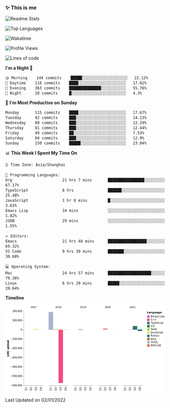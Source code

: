 <!--

**icyzeroice/icyzeroice** is a ✨ _special_ ✨ repository because its `README.md` (this file) appears on your GitHub profile.

Here are some ideas to get you started:

- 🔭 I’m currently working on ...
- 🌱 I’m currently learning ...
- 👯 I’m looking to collaborate on ...
- 🤔 I’m looking for help with ...
- 💬 Ask me about ...
- 📫 How to reach me: ...
- 😄 Pronouns: ...
- ⚡ Fun fact: ...

-->

### ✨ This is me

![Readme Stats](https://github-readme-stats.vercel.app/api?username=icyzeroice)

![Top Languages](https://github-readme-stats.vercel.app/api/top-langs/?username=icyzeroice&exclude_repo=scutie2015-digimon&layout=compact&langs_count=5)

![Wakatime](https://github-readme-stats.vercel.app/api/wakatime?username=icyzeroice)

<!--START_SECTION:waka-->
![Profile Views](http://img.shields.io/badge/Profile%20Views-2-blue)

![Lines of code](https://img.shields.io/badge/From%20Hello%20World%20I%27ve%20Written--318%20Thousand%20lines%20of%20code-blue)

**I'm a Night 🦉** 

```text
🌞 Morning    144 commits    █████░░░░░░░░░░░░░░░░░░░░   22.12% 
🌆 Daytime    116 commits    ████░░░░░░░░░░░░░░░░░░░░░   17.82% 
🌃 Evening    363 commits    ██████████████░░░░░░░░░░░   55.76% 
🌙 Night      28 commits     █░░░░░░░░░░░░░░░░░░░░░░░░   4.3%

```
📅 **I'm Most Productive on Sunday** 

```text
Monday       115 commits    ████░░░░░░░░░░░░░░░░░░░░░   17.67% 
Tuesday      92 commits     ███░░░░░░░░░░░░░░░░░░░░░░   14.13% 
Wednesday    80 commits     ███░░░░░░░░░░░░░░░░░░░░░░   12.29% 
Thursday     81 commits     ███░░░░░░░░░░░░░░░░░░░░░░   12.44% 
Friday       49 commits     ██░░░░░░░░░░░░░░░░░░░░░░░   7.53% 
Saturday     84 commits     ███░░░░░░░░░░░░░░░░░░░░░░   12.9% 
Sunday       150 commits    █████░░░░░░░░░░░░░░░░░░░░   23.04%

```


📊 **This Week I Spent My Time On** 

```text
⌚︎ Time Zone: Asia/Shanghai

💬 Programming Languages: 
Org                      21 hrs 7 mins       ████████████████░░░░░░░░░   67.17% 
TypeScript               8 hrs               ██████░░░░░░░░░░░░░░░░░░░   25.48% 
JavaScript               1 hr 8 mins         █░░░░░░░░░░░░░░░░░░░░░░░░   3.63% 
Emacs Lisp               34 mins             ░░░░░░░░░░░░░░░░░░░░░░░░░   1.82% 
JSON                     29 mins             ░░░░░░░░░░░░░░░░░░░░░░░░░   1.55%

🔥 Editors: 
Emacs                    21 hrs 48 mins      █████████████████░░░░░░░░   69.32% 
VS Code                  9 hrs 39 mins       ███████░░░░░░░░░░░░░░░░░░   30.68%

💻 Operating System: 
Mac                      24 hrs 57 mins      ███████████████████░░░░░░   79.36% 
Linux                    6 hrs 29 mins       █████░░░░░░░░░░░░░░░░░░░░   20.64%

```

**Timeline**

![Chart not found](https://raw.githubusercontent.com/icyzeroice/icyzeroice/main/charts/bar_graph.png) 


 Last Updated on 02/01/2022
<!--END_SECTION:waka-->

<!--

### Related
- https://github.com/abhisheknaiidu/awesome-github-profile-readme
- https://github.com/coderjojo/creative-profile-readme
- https://github.com/elangosundar/awesome-README-templates
- https://github.com/durgeshsamariya/awesome-github-profile-readme-templates
- https://github.com/anmol098/waka-readme-stats

-->
